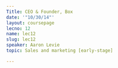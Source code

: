 ```yaml
---
Title: CEO & Founder, Box
date: '"10/30/14"'
layout: coursepage
lecno: 12
name: lec12
slug: lec12
speaker: Aaron Levie
topic: Sales and marketing [early-stage]

---
```


